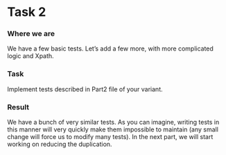 # Task 2

### Where we are

We have a few basic tests. Let’s add a few more, with more complicated logic and Xpath.

### Task

Implement tests described in Part2 file of your variant.

### Result

We have a bunch of very similar tests. As you can imagine, writing tests in this manner will very quickly make them impossible to maintain (any small change will force us to modify many tests). In the next part, we will start working on reducing the duplication.
